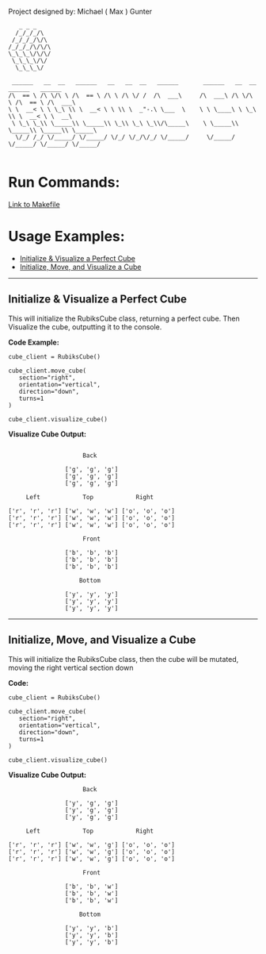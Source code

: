 
Project designed by: Michael ( Max ) Gunter

```
   _ _ _
  /_/_/_/\
 /_/_/_/\/\
/_/_/_/\/\/\
\_\_\_\/\/\/
 \_\_\_\/\/
  \_\_\_\/

 ______   __  __   ______   __   __  __   ______       ______   __  __   ______   ______    
/\  == \ /\ \/\ \ /\  == \ /\ \ /\ \/ /  /\  ___\     /\  ___\ /\ \/\ \ /\  == \ /\  ___\   
\ \  __< \ \ \_\ \\ \  __< \ \ \\ \  _"-.\ \___  \    \ \ \____\ \ \_\ \\ \  __< \ \  __\   
 \ \_\ \_\\ \_____\\ \_____\\ \_\\ \_\ \_\\/\_____\    \ \_____\\ \_____\\ \_____\\ \_____\ 
  \/_/ /_/ \/_____/ \/_____/ \/_/ \/_/\/_/ \/_____/     \/_____/ \/_____/ \/_____/ \/_____/ 
                  
```
# Run Commands:
[Link to Makefile](Makefile)

# Usage Examples:

- [Initialize & Visualize a Perfect Cube](#example-get-perfect-cube)
- [Initialize, Move, and Visualize a Cube](#example-move-cube)

---

## Initialize & Visualize a Perfect Cube
<a name="example-get-perfect-cube"></a>

This will initialize the RubiksCube class, returning a perfect cube. Then Visualize the cube, outputting it to the console.

**Code Example:**
```
cube_client = RubiksCube()

cube_client.move_cube(
   section="right",
   orientation="vertical",
   direction="down",
   turns=1
)

cube_client.visualize_cube()
```

**Visualize Cube Output:**
```

                     Back                     

                ['g', 'g', 'g']                
                ['g', 'g', 'g']                
                ['g', 'g', 'g']                

     Left            Top            Right     

['r', 'r', 'r'] ['w', 'w', 'w'] ['o', 'o', 'o']
['r', 'r', 'r'] ['w', 'w', 'w'] ['o', 'o', 'o']
['r', 'r', 'r'] ['w', 'w', 'w'] ['o', 'o', 'o']

                     Front                     

                ['b', 'b', 'b']                
                ['b', 'b', 'b']                
                ['b', 'b', 'b']                

                    Bottom                    

                ['y', 'y', 'y']                
                ['y', 'y', 'y']                
                ['y', 'y', 'y']                

```

---

## Initialize, Move, and Visualize a Cube
<a name="example-move-cube"></a>

This will initialize the RubiksCube class, then the cube will be mutated, moving the right vertical section down

**Code:**
```
cube_client = RubiksCube()

cube_client.move_cube(
   section="right",
   orientation="vertical",
   direction="down",
   turns=1
)

cube_client.visualize_cube()
```

**Visualize Cube Output:**

```
                     Back                     

                ['y', 'g', 'g']                
                ['y', 'g', 'g']                
                ['y', 'g', 'g']                

     Left            Top            Right     

['r', 'r', 'r'] ['w', 'w', 'g'] ['o', 'o', 'o']
['r', 'r', 'r'] ['w', 'w', 'g'] ['o', 'o', 'o']
['r', 'r', 'r'] ['w', 'w', 'g'] ['o', 'o', 'o']

                     Front                     

                ['b', 'b', 'w']                
                ['b', 'b', 'w']                
                ['b', 'b', 'w']                

                    Bottom                    

                ['y', 'y', 'b']                
                ['y', 'y', 'b']                
                ['y', 'y', 'b']                
```